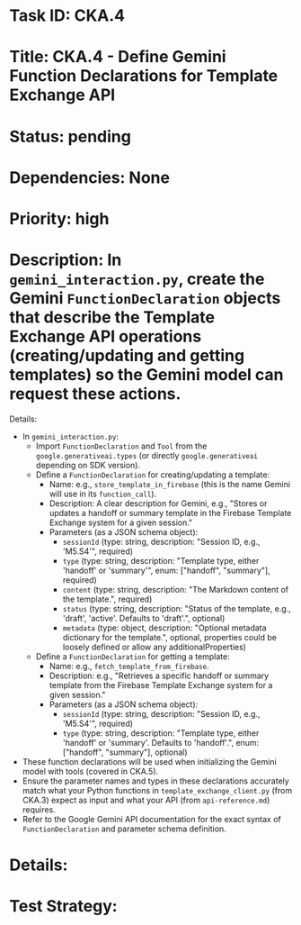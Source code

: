 # Task ID: CKA.4
# Title: CKA.4 - Define Gemini Function Declarations for Template Exchange API
# Status: pending
# Dependencies: None
# Priority: high
# Description: In `gemini_interaction.py`, create the Gemini `FunctionDeclaration` objects that describe the Template Exchange API operations (creating/updating and getting templates) so the Gemini model can request these actions.

Details:
- In `gemini_interaction.py`:
  - Import `FunctionDeclaration` and `Tool` from the `google.generativeai.types` (or directly `google.generativeai` depending on SDK version).
  - Define a `FunctionDeclaration` for creating/updating a template:
    - Name: e.g., `store_template_in_firebase` (this is the name Gemini will use in its `function_call`).
    - Description: A clear description for Gemini, e.g., "Stores or updates a handoff or summary template in the Firebase Template Exchange system for a given session."
    - Parameters (as a JSON schema object):
      - `sessionId` (type: string, description: "Session ID, e.g., 'M5.S4'", required)
      - `type` (type: string, description: "Template type, either 'handoff' or 'summary'", enum: ["handoff", "summary"], required)
      - `content` (type: string, description: "The Markdown content of the template.", required)
      - `status` (type: string, description: "Status of the template, e.g., 'draft', 'active'. Defaults to 'draft'.", optional)
      - `metadata` (type: object, description: "Optional metadata dictionary for the template.", optional, properties could be loosely defined or allow any additionalProperties)
  - Define a `FunctionDeclaration` for getting a template:
    - Name: e.g., `fetch_template_from_firebase`.
    - Description: e.g., "Retrieves a specific handoff or summary template from the Firebase Template Exchange system for a given session."
    - Parameters (as a JSON schema object):
      - `sessionId` (type: string, description: "Session ID, e.g., 'M5.S4'", required)
      - `type` (type: string, description: "Template type, either 'handoff' or 'summary'. Defaults to 'handoff'.", enum: ["handoff", "summary"], optional)
- These function declarations will be used when initializing the Gemini model with tools (covered in CKA.5).
- Ensure the parameter names and types in these declarations accurately match what your Python functions in `template_exchange_client.py` (from CKA.3) expect as input and what your API (from `api-reference.md`) requires.
- Refer to the Google Gemini API documentation for the exact syntax of `FunctionDeclaration` and parameter schema definition.
# Details:


# Test Strategy:

